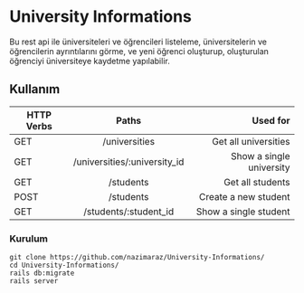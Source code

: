 # University Informations

Bu rest api ile üniversiteleri ve öğrencileri listeleme,  üniversitelerin ve öğrencilerin ayrıntılarını görme, ve yeni öğrenci oluşturup, oluşturulan öğrenciyi üniversiteye kaydetme yapılabilir.

## Kullanım
| HTTP Verbs    | Paths                        | Used for                 |
| ------------- |:----------------------------:| ------------------------:|
| GET           | /universities               | Get all universities     |
| GET           | /universities/:university_id | Show a single university |
| GET           | /students                    | Get all students         |
| POST          | /students                    | Create a new student     |
| GET           | /students/:student_id        | Show a single student    |

### Kurulum

```
git clone https://github.com/nazimaraz/University-Informations/
cd University-Informations/
rails db:migrate
rails server
```

